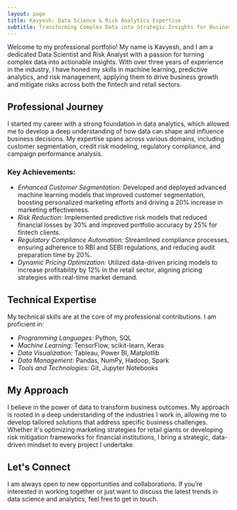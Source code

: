 ```yaml
---
layout: page
title: Kavyesh: Data Science & Risk Analytics Expertise
subtitle: Transforming Complex Data into Strategic Insights for Business Growth
---
```



Welcome to my professional portfolio! My name is Kavyesh, and I am a dedicated Data Scientist and Risk Analyst with a passion for turning complex data into actionable insights. With over three years of experience in the industry, I have honed my skills in machine learning, predictive analytics, and risk management, applying them to drive business growth and mitigate risks across both the fintech and retail sectors.

## Professional Journey

I started my career with a strong foundation in data analytics, which allowed me to develop a deep understanding of how data can shape and influence business decisions. My expertise spans across various domains, including customer segmentation, credit risk modeling, regulatory compliance, and campaign performance analysis.

### Key Achievements:
- *Enhanced Customer Segmentation:* Developed and deployed advanced machine learning models that improved customer segmentation, boosting personalized marketing efforts and driving a 20% increase in marketing effectiveness.
- *Risk Reduction:* Implemented predictive risk models that reduced financial losses by 30% and improved portfolio accuracy by 25% for fintech clients.
- *Regulatory Compliance Automation:* Streamlined compliance processes, ensuring adherence to RBI and SEBI regulations, and reducing audit preparation time by 20%.
- *Dynamic Pricing Optimization:* Utilized data-driven pricing models to increase profitability by 12% in the retail sector, aligning pricing strategies with real-time market demand.

## Technical Expertise

My technical skills are at the core of my professional contributions. I am proficient in:
- *Programming Languages:* Python, SQL
- *Machine Learning:* TensorFlow, scikit-learn, Keras
- *Data Visualization:* Tableau, Power BI, Matplotlib
- *Data Management:* Pandas, NumPy, Hadoop, Spark
- *Tools and Technologies:* Git, Jupyter Notebooks

## My Approach

I believe in the power of data to transform business outcomes. My approach is rooted in a deep understanding of the industries I work in, allowing me to develop tailored solutions that address specific business challenges. Whether it's optimizing marketing strategies for retail giants or developing risk mitigation frameworks for financial institutions, I bring a strategic, data-driven mindset to every project I undertake.

## Let's Connect

I am always open to new opportunities and collaborations. If you’re interested in working together or just want to discuss the latest trends in data science and analytics, feel free to get in touch.
